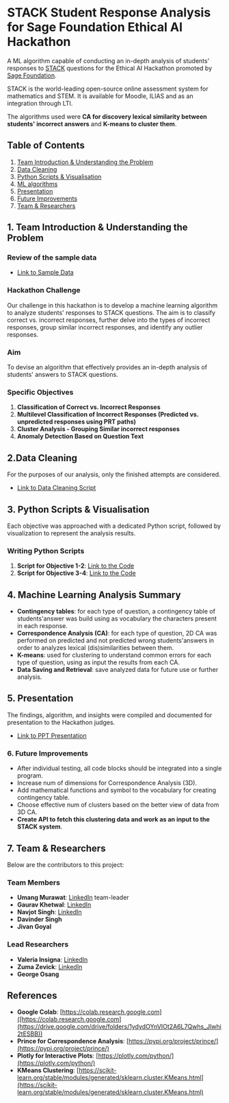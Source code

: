 # STACK Student Response Analysis for Sage Foundation Ethical AI Hackathon
A ML algorithm capable of conducting an in-depth analysis of students' responses to [STACK](https://stack-assessment.org/) questions for the Ethical AI Hackathon promoted by [Sage Foundation](https://www.sage.com/en-us/company/sage-foundation/). 

STACK is the world-leading open-source online assessment system for mathematics and STEM. It is available for Moodle, ILIAS and as an integration through LTI.

The algorithms used were **CA for discovery lexical similarity between students' incorrect answers** and **K-means to cluster them**.

## Table of Contents
1. [Team Introduction & Understanding the Problem](#team-introduction)
2. [Data Cleaning](#data-cleaning)
3. [Python Scripts & Visualisation](#scripts-and-visualisation)
4. [ML algorithms](#ml-algorithms)
5. [Presentation](#presentation)
6. [Future Improvements](#future-improvements)
7. [Team & Researchers](#team-researchers)

## 1. Team Introduction & Understanding the Problem <a name="team-introduction"></a>
### Review of the sample data
* [Link to Sample Data](https://docs.google.com/spreadsheets/d/1lKqZ2Zz76gLx_kFqmoE8V4eDIg5wUbPf/edit#gid=1487606072)

### Hackathon Challenge
Our challenge in this hackathon is to develop a machine learning algorithm to analyze students' responses to STACK questions. The aim is to classify correct vs. incorrect responses, further delve into the types of incorrect responses, group similar incorrect responses, and identify any outlier responses.

### Aim
To devise an algorithm that effectively provides an in-depth analysis of students' answers to STACK questions.

### Specific Objectives
1. **Classification of Correct vs. Incorrect Responses**  
2. **Multilevel Classification of Incorrect Responses (Predicted vs. unpredicted responses using PRT paths)**
3. **Cluster Analysis - Grouping Similar incorrect responses**
4. **Anomaly Detection Based on Question Text**

## 2.Data Cleaning <a name="data-cleaning"></a>
For the purposes of our analysis, only the finished attempts are considered.
* [Link to Data Cleaning Script](https://github.com/valinsogna/EthicalAI-STACKAnalysis/blob/main/update_data_clean.csv)

## 3. Python Scripts & Visualisation <a name="scripts-and-visualisation"></a>
Each objective was approached with a dedicated Python script, followed by visualization to represent the analysis results.

### Writing Python Scripts
1. **Script for Objective 1-2**: [Link to the Code](https://github.com/valinsogna/EthicalAI-STACKAnalysis/blob/main/data_clean.ipynb)
2. **Script for Objective 3-4**: [Link to the Code](https://github.com/valinsogna/EthicalAI-STACKAnalysis/blob/main/CA-Kmeans_clustering.ipynb)

## 4. Machine Learning Analysis Summary <a name="ml-algorithms"></a>
- **Contingency tables**: for each type of question, a contingency table of students'answer was build using as vocabulary the characters present in each response.
- **Correspondence Analysis (CA)**: for each type of question, 2D CA was performed on predicted and not predicted wrong students'answers in order to analyzes lexical (dis)similarities between them.
- **K-means**: used for clustering to understand common errors for each type of question, using as input the results from each CA.
- **Data Saving and Retrieval**: save analyzed data for future use or further analysis.

## 5. Presentation <a name="presentation"></a>
The findings, algorithm, and insights were compiled and documented for presentation to the Hackathon judges.
* [Link to PPT Presentation](https://github.com/valinsogna/EthicalAI-STACKAnalysis/blob/main/Learning-%20Team3.pptx)

### 6. Future Improvements <a name="future-improvements"></a>
* After individual testing, all code blocks should be integrated into a single program.
* Increase num of dimensions for Correspondence Analysis (3D).
* Add mathematical functions and symbol to the vocabulary for creating contingency table.
* Choose effective num of clusters based on the better view of data from 3D CA.
* **Create API to fetch this clustering data and work as an input to the STACK system**.

## 7. Team & Researchers <a name="team-researchers"></a>
Below are the contributors to this project:
### Team Members
- **Umang Murawat**: [LinkedIn](www.linkedin.com/in/umangmurawat) team-leader
- **Gaurav Khetwal**: [LinkedIn](https://www.linkedin.com/in/gaurav-khetwal-967b03157/)
- **Navjot Singh**: [LinkedIn](https://www.linkedin.com/in/navjot-singh-b5147b84)
- **Davinder Singh**
- **Jivan Goyal**

### Lead Researchers
- **Valeria Insigna**: [LinkedIn](https://www.linkedin.com/in/valeria-insogna-05468a1a7/)
- **Zuma Zevick**: [LinkedIn](https://www.linkedin.com/in/juma-zevick-591241291/)
- **George Osang**

## References
- **Google Colab**: [https://colab.research.google.com]([https://colab.research.google.com](https://drive.google.com/drive/folders/1ydydOYnVIOt2A6L7Qwhs_Jlwhi2tESBB))
- **Prince for Correspondence Analysis**: [https://pypi.org/project/prince/](https://pypi.org/project/prince/)
- **Plotly for Interactive Plots**: [https://plotly.com/python/](https://plotly.com/python/)
- **KMeans Clustering**: [https://scikit-learn.org/stable/modules/generated/sklearn.cluster.KMeans.html](https://scikit-learn.org/stable/modules/generated/sklearn.cluster.KMeans.html)
